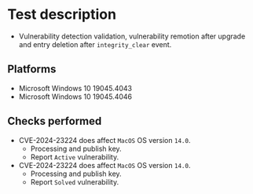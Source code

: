 # Test description

- Vulnerability detection validation, vulnerability remotion after upgrade and entry deletion after `integrity_clear` event.

## Platforms

- Microsoft Windows 10 19045.4043
- Microsoft Windows 10 19045.4046

## Checks performed

- CVE-2024-23224 does affect `MacOS` OS version `14.0`.
  - Processing and publish key.
  - Report `Active` vulnerability.
- CVE-2024-23224 does affect `MacOS` OS version `14.0`.
  - Processing and publish key.
  - Report `Solved` vulnerability.

